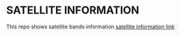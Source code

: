 # SATELLITE INFORMATION
This repo shows satellite bands information
[satellite information link](https://github.com/jafiruddinkhatem/Assignment-7.1/blob/main/New%20Microsoft%20Word%20Document%20(3).pdf)
